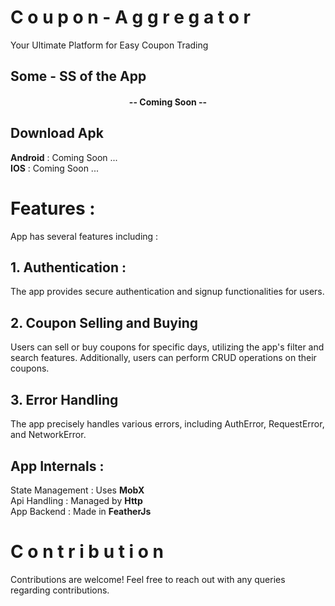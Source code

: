 # C o u p o n - A g g r e g a t o r
Your Ultimate Platform for Easy Coupon Trading

## Some - SS of the App

<h4 align="center">-- Coming Soon --</h4>

## Download Apk 
 **Android** : Coming Soon ... </br>
 **IOS** : Coming Soon ...
 # Features :
App has several features including :

## 1. Authentication :
The app provides secure authentication and signup functionalities for users.

## 2. Coupon Selling and Buying
Users can sell or buy coupons for specific days, utilizing the app's filter and search features. Additionally, users can perform CRUD operations on their coupons.

## 3. Error Handling
The app precisely handles various errors, including AuthError, RequestError, and NetworkError.

## App Internals :
  State Management : Uses **MobX** </br>
  Api Handling : Managed by **Http**</br>
  App Backend : Made in **FeatherJs**

# C o n t r i b u t i o n
Contributions are welcome! Feel free to reach out with any queries regarding contributions.

